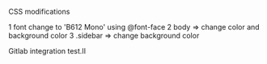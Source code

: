 CSS  modifications

1 font change to 'B612 Mono' using @font-face
2 body => change color and background color
3 .sidebar => change background color

Gitlab integration test.II
